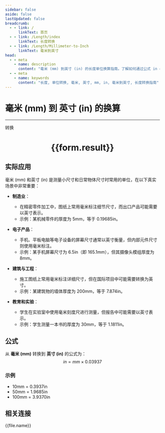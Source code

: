 ```yaml
---
sidebar: false
aside: false
lastUpdated: false
breadcrumb:
  - - link: /
      linkText: 首页
  - - link: /Length/index
      linkText: 长度转换
  - - link: /Length/Millimeter-to-Inch
      linkText: 毫米到英寸
head:
  - - meta
    - name: description
      content: "毫米 (mm) 到英寸 (in) 的长度单位换算指南。了解如何通过公式 in = mm × 0.03937 转换为英寸。"
  - - meta
    - name: keywords
      content: "长度, 单位转换, 毫米, 英寸, mm, in, 毫米到英寸, 长度转换指南"
---
```

# 毫米 (mm) 到 英寸 (in) 的换算
---
<script setup>
import { onMounted, reactive, inject, ref } from 'vue'
import { NButton, NForm, NFormItem, NInput, NInputNumber, NSelect, NCard, useMessage,NGrid ,NGi } from 'naive-ui'
import { defineClientComponent } from 'vitepress'
import { Length } from '../../files';

const convert = inject('convert')

const form = reactive({
  number: null,
  result: '',
})

const convertHandler = () => {
  if (form.number !== null && !isNaN(form.number)) {
    const convertedValue = parseFloat(form.number) * 0.03937
    form.result = `${form.number}mm = ${convertedValue.toFixed(4)}in`
  } else {
    form.result = '请输入有效的数值。'
  }
}
</script>

<n-form size="large" :model="form">
  <n-form-item label="毫米 (mm)">
    <n-input-number v-model:value="form.number" placeholder="输入毫米" style="width: 100%" />
  </n-form-item>
  <n-form-item>
    <n-button type="primary" @click="convertHandler" block>转换</n-button>
  </n-form-item>
</n-form>

<n-card  embedded :bordered="false" hoverable>
  <div  style="text-align:center">
    <h1>{{form.result}}</h1>
  </div>
</n-card>

## 实际应用

毫米 (mm) 和英寸 (in) 是测量小尺寸和日常物体尺寸时常用的单位，在以下真实场景中非常重要：

- **制造业**：
  - 在精密零件加工中，图纸上常用毫米标注细节尺寸，而出口产品可能需要以英寸表示。
  - 示例：某机械零件的厚度为 5mm，等于 0.19685in。

- **电子产品**：
  - 手机、平板电脑等电子设备的屏幕尺寸通常以英寸衡量，但内部元件尺寸则使用毫米标注。
  - 示例：某手机屏幕尺寸为 6.5in（即 165.1mm），但其摄像头模组厚度为 8mm。

- **建筑与工程**：
  - 施工图纸上常用毫米标注详细尺寸，但在国际项目中可能需要转换为英寸。
  - 示例：某建筑物的墙体厚度为 200mm，等于 7.874in。

- **教育和实验**：
  - 学生在实验室中使用毫米刻度尺进行测量，但报告中可能需要以英寸表示。
  - 示例：学生测量一本书的厚度为 30mm，等于 1.1811in。

## 公式

从 **毫米 (mm)** 转换到 **英寸 (in)** 的公式为：
$$ in = mm \times 0.03937 $$

### 示例
- 10mm = 0.3937in
- 50mm = 1.9685in
- 100mm = 3.9370in

## 相关连接
<n-grid x-gap="12" :cols="4">
  <n-gi v-for="(file, index) in Length" :key="index">
    <n-button
      text
      tag="a"
      :href="file.path"
      type="primary"
    >
      {{file.name}}
    </n-button>
  </n-gi>
</n-grid>